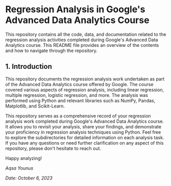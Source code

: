 # Regression Analysis in Google's Advanced Data Analytics Course

This repository contains all the code, data, and documentation related to the regression analysis activities completed during Google's Advanced Data Analytics course. This README file provides an overview of the contents and how to navigate through the repository.

## 1. Introduction

This repository documents the regression analysis work undertaken as part of the Advanced Data Analytics course offered by Google. The course covered various aspects of regression analysis, including linear regression, multiple regression, logistic regression, and more. The analysis was performed using Python and relevant libraries such as NumPy, Pandas, Matplotlib, and Scikit-Learn.

This repository serves as a comprehensive record of your regression analysis work completed during Google's Advanced Data Analytics course. It allows you to revisit your analysis, share your findings, and demonstrate your proficiency in regression analysis techniques using Python. Feel free to explore the subdirectories for detailed information on each analysis task. If you have any questions or need further clarification on any aspect of this repository, please don't hesitate to reach out.

Happy analyzing!

*Aqsa Younus*

*Date: October 6, 2023*
